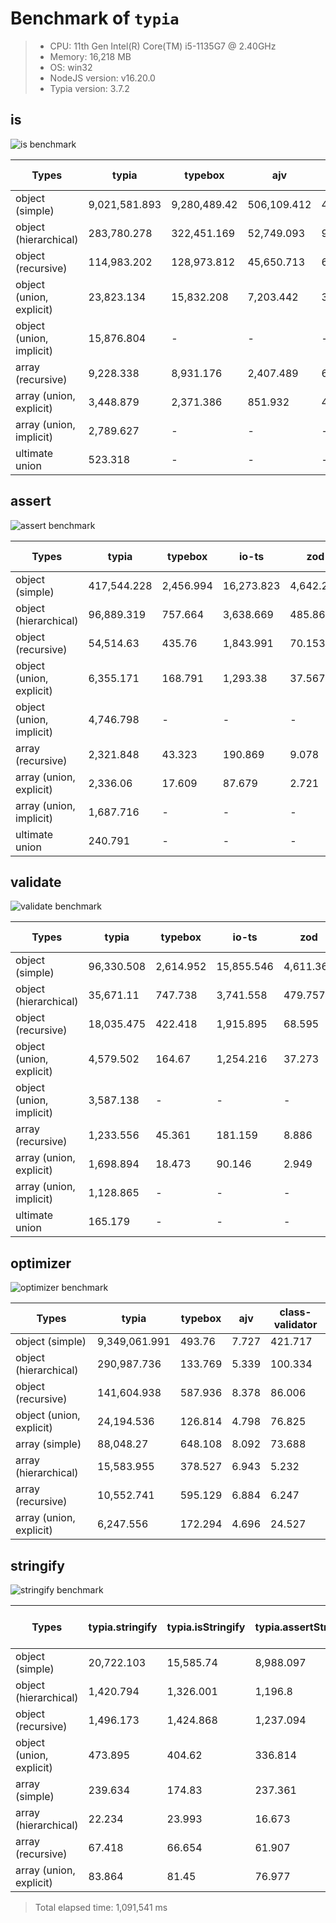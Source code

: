 # Benchmark of `typia`
> - CPU: 11th Gen Intel(R) Core(TM) i5-1135G7 @ 2.40GHz
> - Memory: 16,218 MB
> - OS: win32
> - NodeJS version: v16.20.0
> - Typia version: 3.7.2


## is
![is benchmark](images/is.svg)

 Types | typia | typebox | ajv | io-ts | zod | class-validator 
-------|------|------|------|------|------|------
 object (simple) | 9,021,581.893 | 9,280,489.42 | 506,109.412 | 40,228.918 | 4,475.965 | 419.326 
 object (hierarchical) | 283,780.278 | 322,451.169 | 52,749.093 | 9,729.341 | 489.862 | 102.817 
 object (recursive) | 114,983.202 | 128,973.812 | 45,650.713 | 6,441.882 | 72.892 | 86.466 
 object (union, explicit) | 23,823.134 | 15,832.208 | 7,203.442 | 3,942.475 | 38.048 | 78.797 
 object (union, implicit) | 15,876.804 |  -  |  -  |  -  |  -  |  -  
 array (recursive) | 9,228.338 | 8,931.176 | 2,407.489 | 665.237 | 8.343 | 6.922 
 array (union, explicit) | 3,448.879 | 2,371.386 | 851.932 | 412.187 | 2.967 | 28.037 
 array (union, implicit) | 2,789.627 |  -  |  -  |  -  |  -  |  -  
 ultimate union | 523.318 |  -  |  -  |  -  |  -  |  -  
## assert
![assert benchmark](images/assert.svg)

 Types | typia | typebox | io-ts | zod | class-validator 
-------|------|------|------|------|------
 object (simple) | 417,544.228 | 2,456.994 | 16,273.823 | 4,642.232 | 429.606 
 object (hierarchical) | 96,889.319 | 757.664 | 3,638.669 | 485.863 | 100.614 
 object (recursive) | 54,514.63 | 435.76 | 1,843.991 | 70.153 | 82.823 
 object (union, explicit) | 6,355.171 | 168.791 | 1,293.38 | 37.567 | 73.029 
 object (union, implicit) | 4,746.798 |  -  |  -  |  -  | 68.532 
 array (recursive) | 2,321.848 | 43.323 | 190.869 | 9.078 | NaN 
 array (union, explicit) | 2,336.06 | 17.609 | 87.679 | 2.721 | 27.662 
 array (union, implicit) | 1,687.716 |  -  |  -  |  -  | 18.767 
 ultimate union | 240.791 |  -  |  -  |  -  |  -  
## validate
![validate benchmark](images/validate.svg)

 Types | typia | typebox | io-ts | zod | class-validator 
-------|------|------|------|------|------
 object (simple) | 96,330.508 | 2,614.952 | 15,855.546 | 4,611.362 | 423.557 
 object (hierarchical) | 35,671.11 | 747.738 | 3,741.558 | 479.757 | 105.902 
 object (recursive) | 18,035.475 | 422.418 | 1,915.895 | 68.595 | 87.24 
 object (union, explicit) | 4,579.502 | 164.67 | 1,254.216 | 37.273 | 79.519 
 object (union, implicit) | 3,587.138 |  -  |  -  |  -  | 66.943 
 array (recursive) | 1,233.556 | 45.361 | 181.159 | 8.886 | 6.507 
 array (union, explicit) | 1,698.894 | 18.473 | 90.146 | 2.949 | 27.783 
 array (union, implicit) | 1,128.865 |  -  |  -  |  -  | 17.864 
 ultimate union | 165.179 |  -  |  -  |  -  |  -  
## optimizer
![optimizer benchmark](images/optimizer.svg)

 Types | typia | typebox | ajv | class-validator 
-------|------|------|------|------
 object (simple) | 9,349,061.991 | 493.76 | 7.727 | 421.717 
 object (hierarchical) | 290,987.736 | 133.769 | 5.339 | 100.334 
 object (recursive) | 141,604.938 | 587.936 | 8.378 | 86.006 
 object (union, explicit) | 24,194.536 | 126.814 | 4.798 | 76.825 
 array (simple) | 88,048.27 | 648.108 | 8.092 | 73.688 
 array (hierarchical) | 15,583.955 | 378.527 | 6.943 | 5.232 
 array (recursive) | 10,552.741 | 595.129 | 6.884 | 6.247 
 array (union, explicit) | 6,247.556 | 172.294 | 4.696 | 24.527 
## stringify
![stringify benchmark](images/stringify.svg)

 Types | typia.stringify | typia.isStringify | typia.assertStringify | fast-json-stringify | JSON.stringify | class-transformer 
-------|------|------|------|------|------|------
 object (simple) | 20,722.103 | 15,585.74 | 8,988.097 | 6,858.373 | 1,413.308 | 97.356 
 object (hierarchical) | 1,420.794 | 1,326.001 | 1,196.8 | 1,577.447 | 370.665 | 31.434 
 object (recursive) | 1,496.173 | 1,424.868 | 1,237.094 | 272.489 | 285.091 | 18.755 
 object (union, explicit) | 473.895 | 404.62 | 336.814 | 291.093 | 213.876 | 9.214 
 array (simple) | 239.634 | 174.83 | 237.361 | 743.883 | 227.443 | 11.36 
 array (hierarchical) | 22.234 | 23.993 | 16.673 | 34.698 | 9.011 | 0.539 
 array (recursive) | 67.418 | 66.654 | 61.907 | 31.37 | 32.123 | 2.02 
 array (union, explicit) | 83.864 | 81.45 | 76.977 | 60.494 | 66.667 | 2.936 



> Total elapsed time: 1,091,541 ms
